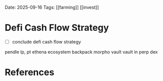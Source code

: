 Date: 2025-09-16
Tags: [[farming]] [[invest]]

# Defi Cash Flow Strategy

- [ ] conclude defi cash flow strategy

pendle lp, pt
ethena ecosystem
backpack
morpho vault
vault in perp dex

# References
